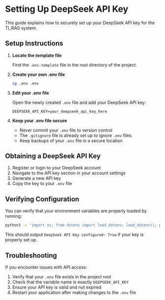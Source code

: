 # Setting Up DeepSeek API Key

This guide explains how to securely set up your DeepSeek API key for the TI_RAG system.

## Setup Instructions

1. **Locate the template file**
   
   Find the `.env.template` file in the root directory of the project.

2. **Create your own .env file**
   
   ```bash
   cp .env .env
   ```

3. **Edit your .env file**
   
   Open the newly created `.env` file and add your DeepSeek API key:
   
   ```
   DEEPSEEK_API_KEY=your_deepseek_api_key_here
   ```

4. **Keep your .env file secure**
   
   - Never commit your `.env` file to version control
   - The `.gitignore` file is already set up to ignore `.env` files
   - Keep backups of your `.env` file in a secure location

## Obtaining a DeepSeek API Key

1. Register or login to your DeepSeek account
2. Navigate to the API key section in your account settings
3. Generate a new API key
4. Copy the key to your `.env` file

## Verifying Configuration

You can verify that your environment variables are properly loaded by running:

```bash
python3 -c "import os; from dotenv import load_dotenv; load_dotenv(); print(f'DeepSeek API Key configured: {bool(os.getenv(\"DEEPSEEK_API_KEY\"))}')"
```

This should output `DeepSeek API Key configured: True` if your key is properly set up.

## Troubleshooting

If you encounter issues with API access:

1. Verify that your `.env` file exists in the project root
2. Check that the variable name is exactly `DEEPSEEK_API_KEY`
3. Ensure your API key is valid and not expired
4. Restart your application after making changes to the `.env` file
